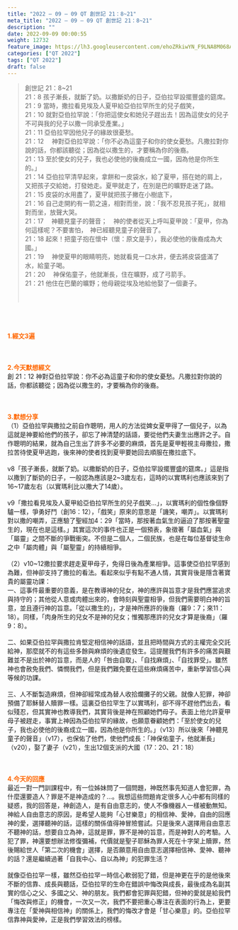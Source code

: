 ```yaml
---
title: "2022 – 09 – 09 QT 創世記 21：8~21"
meta_title: "2022 – 09 – 09 QT 創世記 21：8~21"
description: ""
date: 2022-09-09 00:00:55
weight: 12732
feature_image: https://lh3.googleusercontent.com/ehoZRkiwYN_F9LNA8M068AYxt73EavCZno-PD1cJRuf5BbSkQVUWr3gNEbt5kSs28Pb_Elg17kSrtf9ybWvojWoMV6I4tPM3vGRGDq6GkKkPdL2Gut4QAIw4-uykKUAtNiKgQKntvsU=w800
categories: ["QT 2022"]
tags: ["QT 2022"]
draft: false
---
```


<blockquote>創世記 21：8~21<br />
21：8 孩子漸長，就斷了奶。以撒斷奶的日子，亞伯拉罕設擺豐盛的筵席。<br />
21：9 當時，撒拉看見埃及人夏甲給亞伯拉罕所生的兒子戲笑，<br />
21：10 就對亞伯拉罕說：「你把這使女和她兒子趕出去！因為這使女的兒子不可與我的兒子以撒一同承受產業。」<br />
21：11 亞伯拉罕因他兒子的緣故很憂愁。<br />
21：12 　神對亞伯拉罕說：「你不必為這童子和你的使女憂愁。凡撒拉對你說的話，你都該聽從；因為從以撒生的，才要稱為你的後裔。<br />
21：13 至於使女的兒子，我也必使他的後裔成立一國，因為他是你所生的。」<br />
21：14 亞伯拉罕清早起來，拿餅和一皮袋水，給了夏甲，搭在她的肩上，又把孩子交給她，打發她走。夏甲就走了，在別是巴的曠野走迷了路。<br />
21：15 皮袋的水用盡了，夏甲就把孩子撇在小樹底下，<br />
21：16 自己走開約有一箭之遠，相對而坐，說：「我不忍見孩子死」，就相對而坐，放聲大哭。<br />
21：17 　神聽見童子的聲音；　神的使者從天上呼叫夏甲說：「夏甲，你為何這樣呢？不要害怕，　神已經聽見童子的聲音了。<br />
21：18 起來！把童子抱在懷中（懷：原文是手），我必使他的後裔成為大國。」<br />
21：19 　神使夏甲的眼睛明亮，她就看見一口水井，便去將皮袋盛滿了水，給童子喝。<br />
21：20 　神保佑童子，他就漸長，住在曠野，成了弓箭手。<br />
21：21 他住在巴蘭的曠野；他母親從埃及地給他娶了一個妻子。<br />
<br />
&nbsp;</blockquote><br />
&nbsp;<br />
<br />
<span style="color: #ff6600;"><strong>1.經文3遍</strong></span><br />
<br />
&nbsp;<br />
<br />
<span style="color: #ff6600;"><strong>2.今天默想經文<br />
</strong></span>創 21：12 神對亞伯拉罕說：你不必為這童子和你的使女憂愁。凡撒拉對你說的話，你都該聽從；因為從以撒生的，才要稱為你的後裔。<br />
<br />
&nbsp;<br />
<br />
<strong><span style="color: #ff6600;">3.默想分享<br />
</span></strong>（1）亞伯拉罕與撒拉之前自作聰明，用人的方法從婢女夏甲得了一個兒子，以為這就是神要給他們的孩子，卻忘了神清楚的話語，要從他們夫妻生出應許之子。自作聰明的結果，就為自己生出了許多不必要的麻煩，首先是夏甲輕視主母撒拉，撒拉苦待使夏甲逃跑，後來神的使者找到夏甲要她回去順服在撒拉底下。<br />
<br />
v8「孩子漸長，就斷了奶。以撒斷奶的日子，亞伯拉罕設擺豐盛的筵席。」這是指以撒到了斷奶的日子，一般認為應該是2~3歲左右，這時的以實瑪利也應該來到了16~17歲左右（以實瑪利比以撒大了14歲）。<br />
<br />
v9「撒拉看見埃及人夏甲給亞伯拉罕所生的兒子戲笑…」，以實瑪利的個性像個野驢一樣，爭勇好鬥（創16：12），「戲笑」原來的意思是「譏笑，嘲弄」。以實瑪利對以撒的嘲弄，正應驗了聖經加4：29「當時，那按著血氣生的逼迫了那按著聖靈生的，現在也是這樣。」其實這次的事件也正是一個預表，象徵著「屬血氣」與「屬靈」之間不斷的爭戰衝突。不但是二個人，二個民族，也是在每位基督徒生命之中「屬肉體」與「屬聖靈」的持續相爭。<br />
<br />
（2）v10~12撒拉要求趕走夏甲母子，免得日後為產業相爭。這事使亞伯拉罕感到為難，但神卻支持了撒拉的看法。看起來似乎有點不通人情，其實背後是隱含著寶貴的屬靈功課：<br />
一、這事件最重要的意義，是在教導神的兒女，神的應許與旨意才是我們應當追求與持守的；其他從人意或肉體出來的，會時刻與聖靈相爭，但我們需要明白神的旨意，並且遵行神的旨意。「從以撒生的」，才是神所應許的後裔（羅9：7；來11：18）。同樣，「肉身所生的兒女不是神的兒女；惟獨那應許的兒女才算是後裔」（羅9：8）。<br />
<br />
二、如果亞伯拉罕與撒拉肯堅定相信神的話語，並且把時間與方式的主權完全交託給神，那麼就不的有這些多餘與麻煩的後遺症發生。這提醒我們有許多的痛苦與艱難並不是出於神的旨意，而是人的「咎由自取」、「自找麻煩」、「自找罪受」。雖然神也會赦免我們、憐憫我們，但是我們難免要在這些麻煩痛苦中，重新學習信心與等候的功課。<br />
<br />
三、人不斷製造麻煩，但神卻經常成為替人收拾爛攤子的父親。就像人犯罪，神卻預備了耶穌替人贖罪一樣。這裏亞伯拉罕生了以實瑪利，卻不得不趕他們出去，看似殘忍，但其實神也教導我們，其實背後是神在照顧她們母子。表面上他允許夏甲母子被趕走，事實上神因為亞伯拉罕的緣故，也願意眷顧她們：「至於使女的兒子，我也必使他的後裔成立一國，因為他是你所生的。」（v13）所以後來「神聽見童子的聲音」（v17），也保佑了他們，使他們成長：「神保佑童子，他就漸長」（v20），娶了妻子（v21），生出12個支派的大國（17：20、21：18）<br />
<br />
&nbsp;<br />
<br />
<strong><span style="color: #ff6600;">4.今天的回應<br />
</span></strong>最近一對一門訓課程中，有一位姊妹問了一個問題，神既然事先知道人會犯罪，為什麼還要造人？罪是不是神造成的？…。我想這些問題肯定很多人心中都有同樣的疑惑，我的回答是，神創造人，是有自由意志的，使人不像機器人一樣被動無知。神給人自由意志的原因，是希望人能夠「心甘樂意」的相信神、愛神，自由的回應神的愛，選擇聽神的話，這樣的關係值得神冒險嘗試。只是後來人選擇用自由意志不聽神的話，想要自立為神，這就是罪，罪不是神的旨意，而是神對人的考驗。人犯了罪，神還要想辦法修復彌補，代價就是聖子耶穌為罪人死在十字架上贖罪，然後賜給世人「第二次的機會」選擇，是否願意用自由意志選擇相信神、愛神、聽神的話？還是繼續過著「自我中心、自以為神」的犯罪生活？<br />
<br />
就像亞伯拉罕一樣，雖然亞伯拉罕一時信心軟弱犯了錯，但是神更在乎的是他後來不斷的信靠、成長與聽話，亞伯拉罕的生命在錯誤中悔改與成長，最後成為名副其實的信心之父、多國之父、神的朋友。我們都會犯罪與犯錯，但神的愛就是給我們「悔改與修正」的機會，一次又一次，我們不要把重心專注在表面的行為上，更要專注在「愛神與相信神」的關係上，我們的悔改才會是「甘心樂意」的。亞伯拉罕信靠神與愛神，正是我們學習效法的榜樣。<br />
<br />
&nbsp;<br />
<div id="gtx-trans" style="position: absolute; left: -19px; top: 1071.36px;"><br />
<div class="gtx-trans-icon"></div><br />
</div>
        